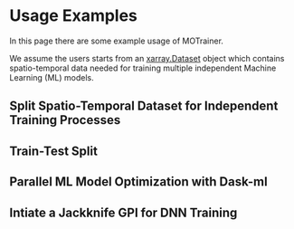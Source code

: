 # Usage Examples

In this page there are some example usage of MOTrainer. 

We assume the users starts from an [xarray.Dataset](https://docs.xarray.dev/en/stable/generated/xarray.Dataset.html)
object which contains spatio-temporal data needed for training multiple independent Machine Learning (ML) models.



## Split Spatio-Temporal Dataset for Independent Training Processes

## Train-Test Split

## Parallel ML Model Optimization with Dask-ml

## Intiate a Jackknife GPI for DNN Training
